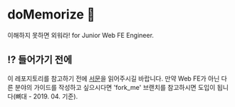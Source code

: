 # doMemorize 🧠
이해하지 못하면 외워라! for Junior Web FE Engineer.

## ⁉ 들어가기 전에

이 레포지토리를 참고하기 전에 [서문](INTRODUCTION.md)을 읽어주시길 바랍니다. 만약 Web FE가 아닌 다른 분야의 가이드를 작성하고 싶으시다면 'fork_me' 브랜치를 참고하시면 도입이 됩니다(뼈대 - 2019. 04. 기준).

